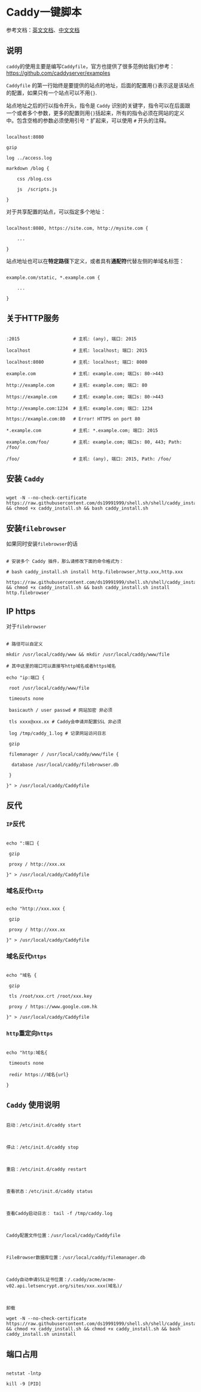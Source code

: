# Caddy一键脚本

参考文档：[英文文档](https://caddyserver.com/docs)、[中文文档](https://docs.getcaddy.cn)

## 说明
`caddy`的使用主要是编写`Caddyfile`，官方也提供了很多范例给我们参考：https://github.com/caddyserver/examples
`Caddyfile` 的第一行始终是要提供的站点的地址，后面的配置用`{}`表示这是该站点的配置，如果只有一个站点可以不用`{}`.

站点地址之后的行以指令开头，指令是 `Caddy` 识别的关键字，指令可以在后面跟一个或者多个参数，更多的配置则用`{}`括起来，所有的指令必须在网站的定义中。包含空格的参数必须使用引号 `"` 扩起来，可以使用 `#` 开头的注释。
```
localhost:8080
gzip
log ../access.log
markdown /blog {
    css /blog.css
    js  /scripts.js
}
```
对于共享配置的站点，可以指定多个地址：
```
localhost:8080, https://site.com, http://mysite.com {
    ...
}
```
站点地址也可以在**特定路径**下定义，或者具有**通配符**代替左侧的单域名标签：
```
example.com/static, *.example.com {
    ...
}
```
## 关于HTTP服务
```
:2015                    # 主机: (any), 端口: 2015
localhost                # 主机: localhost; 端口: 2015
localhost:8080           # 主机: localhost; 端口: 8080
example.com              # 主机: example.com; 端口s: 80->443
http://example.com       # 主机: example.com; 端口: 80
https://example.com      # 主机: example.com; 端口s: 80->443
http://example.com:1234  # 主机: example.com; 端口: 1234
https://example.com:80   # Error! HTTPS on port 80
*.example.com            # 主机: *.example.com; 端口: 2015
example.com/foo/         # 主机: example.com; 端口s: 80, 443; Path: /foo/
/foo/                    # 主机: (any), 端口: 2015, Path: /foo/
```
## 安装 `Caddy`
```
wget -N --no-check-certificate https://raw.githubusercontent.com/ds19991999/shell.sh/shell/caddy_install.sh && chmod +x caddy_install.sh && bash caddy_install.sh
```
## 安装`filebrowser`
如果同时安装`filebrowser`的话
```
# 安装多个 Caddy 插件，那么请修改下面的命令格式为：
# bash caddy_install.sh install http.filebrowser,http.xxx,http.xxx
https://raw.githubusercontent.com/ds19991999/shell.sh/shell/caddy_install.sh && chmod +x caddy_install.sh && bash caddy_install.sh install http.filebrowser
```

## IP https
对于`filebrowser`
```
# 路径可以自定义
mkdir /usr/local/caddy/www && mkdir /usr/local/caddy/www/file
# 其中这里的端口可以直接写http域名或者https域名
echo "ip:端口 {
 root /usr/local/caddy/www/file
 timeouts none
 basicauth / user passwd # 网站加密 非必须
 tls xxxx@xxx.xx # Caddy会申请并配置SSL 非必须
 log /tmp/caddy_1.log # 记录网站访问日志
 gzip
 filemanager / /usr/local/caddy/www/file {
  database /usr/local/caddy/filebrowser.db
 }
}" > /usr/local/caddy/Caddyfile
```

## 反代
### `IP`反代
```
echo ":端口 {
 gzip
 proxy / http://xxx.xx
}" > /usr/local/caddy/Caddyfile
```
### 域名反代`http`
```
echo "http://xxx.xxx {
 gzip
 proxy / http://xxx.xx
}" > /usr/local/caddy/Caddyfile
```
### 域名反代`https`
```
echo "域名 {
 gzip
 tls /root/xxx.crt /root/xxx.key
 proxy / https://www.google.com.hk
}" > /usr/local/caddy/Caddyfile
```
### `http`重定向`https`
```
echo "http:域名{
 timeouts none
 redir https://域名{url}
}
```

## `Caddy` 使用说明
```
启动：/etc/init.d/caddy start

停止：/etc/init.d/caddy stop

重启：/etc/init.d/caddy restart

查看状态：/etc/init.d/caddy status

查看Caddy启动日志： tail -f /tmp/caddy.log

Caddy配置文件位置：/usr/local/caddy/Caddyfile

FileBrowser数据库位置：/usr/local/caddy/filemanager.db

Caddy自动申请SSL证书位置：/.caddy/acme/acme-v02.api.letsencrypt.org/sites/xxx.xxx(域名)/

卸载
wget -N --no-check-certificate https://raw.githubusercontent.com/ds19991999/shell.sh/shell/caddy_install.sh && chmod +x caddy_install.sh && chmod +x caddy_install.sh && bash caddy_install.sh uninstall
```

## 端口占用
```
netstat -lntp
kill -9 [PID]
```

